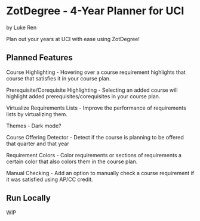 # ZotDegree - 4-Year Planner for UCI

by Luke Ren

Plan out your years at UCI with ease using ZotDegree!

## Planned Features

Course Highlighting - Hovering over a course requirement
highlights that course that satisfies it in your course plan.

Prerequisite/Corequisite Highlighting - Selecting an added course
will highlight added prerequisites/corequisites in your course
plan.

Virtualize Requirements Lists - Improve the performance of
requirements lists by virtualizing them.

Themes - Dark mode?

Course Offering Detector - Detect if the course is planning to be
offered that quarter and that year

Requirement Colors - Color requirements or sections of
requirements a certain color that also colors them in the course
plan.

Manual Checking - Add an option to manually check a course
requirement if it was satisfied using AP/CC credit.

## Run Locally

WIP
